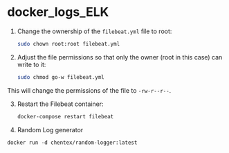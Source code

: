 # docker_logs_ELK

1. Change the ownership of the `filebeat.yml` file to root:

   ```bash
   sudo chown root:root filebeat.yml
   ```

2. Adjust the file permissions so that only the owner (root in this case) can write to it:

   ```bash
   sudo chmod go-w filebeat.yml
   ```

This will change the permissions of the file to `-rw-r--r--`.

3. Restart the Filebeat container:

   ```bash
   docker-compose restart filebeat
   ```
4. Random Log generator

```
docker run -d chentex/random-logger:latest
```
